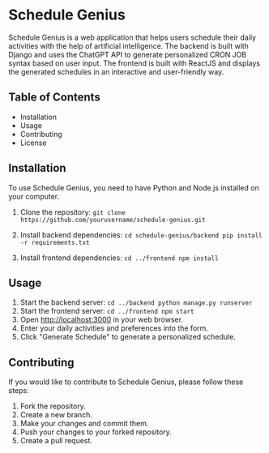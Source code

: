 # Schedule Genius

Schedule Genius is a web application that helps users schedule their daily activities with the help of artificial intelligence. The backend is built with Django and uses the ChatGPT API to generate personalized CRON JOB syntax based on user input. The frontend is built with ReactJS and displays the generated schedules in an interactive and user-friendly way.

## Table of Contents

-   Installation
-   Usage
-   Contributing
-   License

## Installation

To use Schedule Genius, you need to have Python and Node.js installed on your computer.

1.  Clone the repository:
`git clone https://github.com/yourusername/schedule-genius.git` 

2.  Install backend dependencies:
`cd schedule-genius/backend
pip install -r requirements.txt` 

3.  Install frontend dependencies:
`cd ../frontend
npm install` 

## Usage

1.  Start the backend server:
`cd ../backend
python manage.py runserver` 
2.  Start the frontend server:
`cd ../frontend
npm start` 
3.  Open [http://localhost:3000](http://localhost:3000/) in your web browser.
4.  Enter your daily activities and preferences into the form.
5.  Click "Generate Schedule" to generate a personalized schedule.
    

## Contributing

If you would like to contribute to Schedule Genius, please follow these steps:
1.  Fork the repository.
2.  Create a new branch.
3.  Make your changes and commit them.
4.  Push your changes to your forked repository.
5.  Create a pull request.